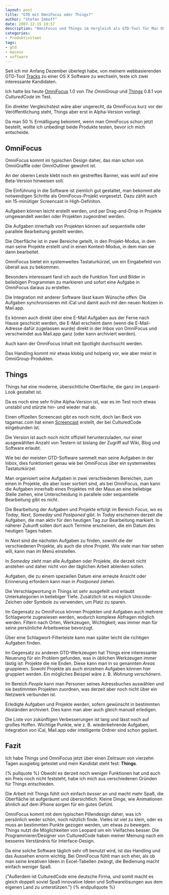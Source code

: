 ```yaml
---
layout: post
title: "GTD mit OmniFocus oder Things?"
author: "Stefan Imhoff"
date: 2007-12-15 19:57
description: "OmniFocus und Things im Vergleich als GTD-Tool für Mac OS X."
categories:
- Produktivitaet
tags:
- gtd
- macosx
- software
---
```


Seit ich mir Anfang Dezember überlegt habe, von meinem webbasierenden GTD-Tool [Tracks](http://getontracks.org/) zu einer OS X Software zu wechseln, teste ich zwei interessante Kandidaten.

Ich hatte bis heute  [OmniFocus](http://www.omnigroup.com/products/omnifocus/) 1.0 von *The OmniGroup* und [Things](http://culturedcode.com/things/) 0.8.1 von *CulturedCode* im Test.

Ein direkter Vergleichstest wäre aber ungerecht, da OmniFocus kurz vor der Veröffentlichung steht, Things aber erst in Alpha-Version vorliegt.

Da man 50 % Ermäßigung bekommt, wenn man OmniFocus schon jetzt bestellt, wollte ich unbedingt beide Produkte testen, bevor ich mich entscheide.

## OmniFocus

OmniFocus kommt im typischen Design daher, das man schon von OmniGraffle oder OmniOutliner gewohnt ist.

An der oberen Leiste klebt noch ein gestreiftes Banner, was wohl auf eine  Beta-Version hinweisen soll.

Die Einführung in die Software ist ziemlich gut gestaltet, man bekommt alle notwendigen Schritte als OmniFocus-Projekt vorgesetzt. Dazu zählt auch ein 15-minütiger Screencast in High-Definiton.

Aufgaben können leicht erstellt werden, und per Drag-and-Drop in Projekte umgewandelt werden oder Projekten zugeordnet werden.

Die Aufgaben innerhalb von Projekten können auf sequentielle oder parallele Bearbeitung gestellt werden.

Die Oberfläche ist in zwei Bereiche geteilt, in den Projekt-Modus, in dem man seine Projekte erstellt und in einen Kontext-Modus, in dem man sie dann bearbeitet.

OmniFocus bietet ein systemweites Tastaturkürzel, um ein Eingabefeld von überall aus zu bekommen.

Besonders interessant fand ich auch die Funktion Text und Bilder in beliebigen Programmen zu markieren und sofort eine Aufgabe in OmniFocus daraus zu erstellen.

Die Integration mit anderer Software lässt kaum Wünsche offen: Die Aufgaben synchronisieren mit iCal und damit auch mit den neuen Notizen in Mail.app.

Es können auch direkt über eine E-Mail Aufgaben aus der Ferne nach Hause geschickt werden, die E-Mail erscheint dann (wenn die E-Mail-Adresse dafür zugelassen wurde) direkt in der Inbox von OmniFocus und verschwindet aus Mail.app ganz (oder kann archiviert werden).

Auch kann der OmniFocus Inhalt mit Spotlight durchsucht werden.

Das Handling kommt mir etwas klobig und holperig vor, wie aber meist in OmniGroup-Produkten.

## Things

Things hat eine moderne, übersichtliche Oberfläche, die ganz im Leopard-Look gestaltet ist.

Da es noch eine sehr frühe Alpha-Version ist, war es im Test noch etwas unstabil und stürzte hin- und wieder mal ab.

Einen offizellen Screencast gibt es noch nicht, doch Ian Beck von tagamac.com hat einen [Screencast](http://culturedcode.com/things/screencast.html "Things - task management on the Mac") erstellt, der bei CulturedCode eingebunden ist.

Die Version ist auch noch nicht offiziell herunterzuladen, nur einer ausgewählten Anzahl von Testern ist bislang der Zugriff auf Wiki, Blog und Software erlaubt.

Wie bei der meisten GTD-Software sammelt man seine Aufgaben in der Inbox, dies funktioniert genau wie bei OmniFocus über ein systemweites Tastaturkürzel.

Man organisiert seine Aufgaben in zwei verschiedenen Bereichen, zum einen in Projekte, die aber loser sortiert sind, als bei OmniFocus, man kann die Aufgaben innerhalb eines Projektes mit der Maus an eine beliebige Stelle ziehen, eine Unterscheidung in parallele oder sequentielle Bearbeitung gibt es nicht.

Die Bearbeitung der Aufgaben und Projekte erfolgt im Bereich *Focus*, wo es  *Today*, *Next*, *Someday* und *Postponed* gibt. In *Today* erscheinen derzeit die Aufgaben, die man aktiv für den heutigen Tag zur Bearbeitung markiert. In näherer Zukunft sollen dort auch Termine erscheinen, die ein Datum des heutigen Tages haben.

In *Next* sind die nächsten Aufgaben zu finden, sowohl die der verschiedenen Projekte, als auch die ohne Projekt. Wie viele man hier sehen will, kann man im Menü einstellen.

In *Someday* zieht man alle Aufgaben oder Projekte, die derzeit nicht anstehen und daher nicht von der täglichen Arbeit ablenken sollen.

Aufgaben, die zu einem speziellen Datum eine erneute Ansicht oder Erinnerung erfordern kann man in *Postponed* ziehen.

Die Verschlagwortung in Things ist sehr ausgefeilt und erlaubt Unterkategorien in beliebiger Tiefe. Zusätzlich ist es möglich Unicode-Zeichen oder Symbole zu verwenden, um Platz zu sparen.

Im Gegensatz zu OmniFocus können Projekten und Aufgaben auch mehrere Schlagworte zugewiesen werden, wodurch komplexe Abfragen möglich werden. Filtern nach Orten, Werkzeugen, Wichtigkeit; was immer man für seine persönliche Arbeitsweise bevorzugt.

Über eine Schlagwort-Filterleiste kann man später leicht die richtigen Aufgaben finden.

Im Gegensatz zu anderen GTD-Werkzeugen hat Things eine interessante Neuerung für ein Problem gefunden, was in üblichen Werkzeugen immer lästig ist: Projekte die nie Enden. Diese kann man in so genannten *Areas* gruppieren. Sowohl Projekte als auch einzelnen Aufgaben können hier gruppiert werden. Ein mögliches Beispiel wäre z. B. *Wohnung verschönern*.

Im Bereich *People* kann man Personen seines Adressbuches auswählen und sie bestimmten Projekten zuordnen, was derzeit aber noch nicht über ein Netzwerk verbunden ist.

Erledigte Aufgaben und Projekte werden, sofern gewünscht in bestimmten Abständen archiviert. Dies kann man aber auch gleich manuell erledigen.

Die Liste von zukünftigen Verbesserungen ist lang und lässt noch auf großes Hoffen. Wichtige Punkte, wie z. B. wiederkehrende Aufgaben, Integration von iCal, Mail.app oder intelligente Ordner sind schon geplant.

## Fazit

Ich habe Things und OmniFocus jetzt über einen Zeitraum von vierzehn Tagen ausgiebig getestet und mein Kandidat steht fest: **Things**.

{% pullquote %}
Obwohl es derzeit noch weniger Funktionen hat und auch ein Preis noch nicht feststeht, habe ich mich aus verschiedenen Gründen für Things entschieden.

Die Arbeit mit Things fühlt sich einfach *besser* an und macht mehr Spaß, die Oberfläche ist aufgeräumt und übersichtlich. Kleine Dinge, wie Animationen ähnlich auf dem iPhone sorgen für ein gutes Gefühl.

OmniFocus kommt mit dem typischen Pillendesign daher, was ich persönlich weder schön, noch nützlich finde. Vieles ist viel zu klein, oder es muss an bestimmten Punkte gezogen werden, um etwas zu bewegen. Things nutzt die Möglichkeiten von Leopard um ein Vielfaches besser. Die Programmierer/Designer von CulturedCode haben meiner Meinung nach ein besseres Verständnis für Interface-Design.

Da eine solche Software täglich sehr oft benutzt wird, ist das Handling und das Aussehen enorm wichtig. Bei OmniFocus fühlt man sich eher, als ob man seine kreativen Ideen in Excel-Tabellen zwängt, die Bedienung macht einfach weniger Spaß.

{"Außerdem ist CulturedCode eine deutsche Firma, und somit macht es gleich doppelt soviel Spaß innovative Ideen und Softwarelösungen aus dem eigenen Land zu unterstützen."}
{% endpullquote %}
